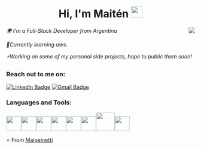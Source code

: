 <h1 align="center"> Hi,  I'm Maitén <img src="https://github.com/anathayna/anathayna/blob/master/assets/bmo.gif?raw=1" width="30vw"/></h1>


<img align="right"  src="https://github.com/anathayna/anathayna/blob/master/assets/pusheencode.gif"/>
<p><em> 🌍 I'm a Full-Stack Developer from Argentina
</em></p>
<p><em>🌱Currently learning aws.</em></p>
<p><em>⚡Working on some of my personal side projects, hope tu public them soon!</em></p>

<div align="left">
<h3>Reach out to me on: </h3>

  
  [![Linkedin Badge](https://img.shields.io/badge/-MaitenPeinetti-blue?style=flat-square&logo=Linkedin&logoColor=white&link=https://www.linkedin.com/in/maitenpeinetti/)](https://www.linkedin.com/in/maitenpeinetti/)
  [![Gmail Badge](https://img.shields.io/badge/-maitenpeinetti@gmail.com-c14438?style=flat-square&logo=Gmail&logoColor=white&link=mailto:maitenpeinetti@gmail.com)](mailto:maitenpeinetti@gmail.com)

 

</div>

<h3>Languages and Tools: </h3>

<p align="left">
  <img src="https://media3.giphy.com/media/ln7z2eWriiQAllfVcn/200w.webp" width="40"><img src="https://media3.giphy.com/media/kdFc8fubgS31b8DsVu/giphy.webp" width="40"><img src="https://i.giphy.com/media/eNAsjO55tPbgaor7ma/200w.webp" width="40"><img src="https://media.giphy.com/media/XAxylRMCdpbEWUAvr8/giphy.gif" width="40"><img src="https://media.giphy.com/media/fsEaZldNC8A1PJ3mwp/giphy.gif" width="40"><img src="https://i.giphy.com/media/IdyAQJVN2kVPNUrojM/200.webp" width="40"><img src="https://media.giphy.com/media/kH1DBkPNyZPOk0BxrM/giphy.gif" width="50"><img src="https://media.giphy.com/media/KzJkzjggfGN5Py6nkT/giphy.gif" width="40">
  

</p>

⭐️ From [Maipeinetti](https://github.com/Maipeinetti)

<!--
**Maipeinetti/Maipeinetti** is a ✨ _special_ ✨ repository because its `README.md` (this file) appears on your GitHub profile.
<img src="https://media.giphy.com/media/WUlplcMpOCEmTGBtBW/giphy.gif" width="30">

Here are some ideas to get you started:

- 🔭 I’m currently working on ...
- 🌱 I’m currently learning ...
- 👯 I’m looking to collaborate on ...
- 🤔 I’m looking for help with ...
- 💬 Ask me about ...
- 📫 How to reach me: ...
- 😄 Pronouns: ...
- ⚡ Fun fact: ...
-->
